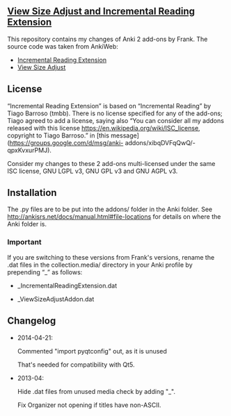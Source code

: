 ##  [View Size Adjust and Incremental Reading Extension](https://gitorious.org/vsa_and_ire)

This repository contains my changes of Anki 2 add-ons by Frank.
The source code was taken from AnkiWeb:

* [Incremental Reading Extension](https://ankiweb.net/shared/info/2880922486)
* [View Size Adjust](https://ankiweb.net/shared/info/3136737107)

## License

“Incremental Reading Extension” is based on “Incremental Reading”
by Tiago Barroso (tmbb). There is no license specified for any of
the add-ons; Tiago agreed to add a license, saying also “You can
consider all my addons released with this license
https://en.wikipedia.org/wiki/ISC_license, copyright to Tiago
Barroso.” in [this message](https://groups.google.com/d/msg/anki-
addons/xibqDVFqQwQ/-qpxKvxurPMJ).

Consider my changes to these 2 add-ons multi-licensed under the
same ISC license, GNU LGPL v3, GNU GPL v3 and GNU AGPL v3.

## Installation

The .py files are to be put into the addons/ folder in the Anki
folder.  See http://ankisrs.net/docs/manual.html#file-locations
for details on where the Anki folder is.

### Important

If you are switching to these versions from Frank's versions,
rename the .dat files in the collection.media/ directory in your
Anki profile by prepending “_” as follows:

* _IncrementalReadingExtension.dat

* _ViewSizeAdjustAddon.dat


## Changelog

* 2014-04-21:

     Commented "import pyqtconfig" out, as it is unused

     That's needed for compatibility with Qt5.

* 2013-04:

    Hide .dat files from unused media check by adding "_".

    Fix Organizer not opening if titles have non-ASCII.
